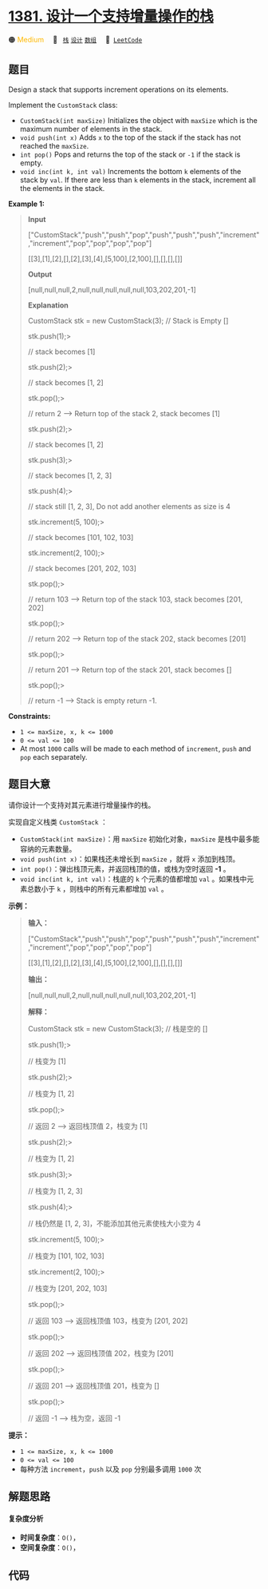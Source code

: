 # [1381. 设计一个支持增量操作的栈](https://leetcode.com/problems/design-a-stack-with-increment-operation)

🟠 <font color=#ffb800>Medium</font>&emsp; 🔖&ensp; [`栈`](/tag/stack.md) [`设计`](/tag/design.md) [`数组`](/tag/array.md)&emsp; 🔗&ensp;[`LeetCode`](https://leetcode.com/problems/design-a-stack-with-increment-operation)

## 题目

Design a stack that supports increment operations on its elements.

Implement the `CustomStack` class:

  * `CustomStack(int maxSize)` Initializes the object with `maxSize` which is the maximum number of elements in the stack.
  * `void push(int x)` Adds `x` to the top of the stack if the stack has not reached the `maxSize`.
  * `int pop()` Pops and returns the top of the stack or `-1` if the stack is empty.
  * `void inc(int k, int val)` Increments the bottom `k` elements of the stack by `val`. If there are less than `k` elements in the stack, increment all the elements in the stack.



**Example 1:**

> 
> 
> 
> 
> 
> **Input**
> 
> ["CustomStack","push","push","pop","push","push","push","increment","increment","pop","pop","pop","pop"]
> 
> [[3],[1],[2],[],[2],[3],[4],[5,100],[2,100],[],[],[],[]]
> 
> **Output**
> 
> [null,null,null,2,null,null,null,null,null,103,202,201,-1]
> 
> **Explanation**
> 
> CustomStack stk = new CustomStack(3); // Stack is Empty []
> 
> stk.push(1);> 
> > 
> > 
> > 
> > 
> > 
>   // stack becomes [1]
> 
> stk.push(2);> 
> > 
> > 
> > 
> > 
> > 
>   // stack becomes [1, 2]
> 
> stk.pop();> 
> > 
> > 
> > 
> > 
> > 
> > 
> // return 2 --> Return top of the stack 2, stack becomes [1]
> 
> stk.push(2);> 
> > 
> > 
> > 
> > 
> > 
>   // stack becomes [1, 2]
> 
> stk.push(3);> 
> > 
> > 
> > 
> > 
> > 
>   // stack becomes [1, 2, 3]
> 
> stk.push(4);> 
> > 
> > 
> > 
> > 
> > 
>   // stack still [1, 2, 3], Do not add another elements as size is 4
> 
> stk.increment(5, 100);> 
> > 
> > 
> > 
> // stack becomes [101, 102, 103]
> 
> stk.increment(2, 100);> 
> > 
> > 
> > 
> // stack becomes [201, 202, 103]
> 
> stk.pop();> 
> > 
> > 
> > 
> > 
> > 
> > 
> // return 103 --> Return top of the stack 103, stack becomes [201, 202]
> 
> stk.pop();> 
> > 
> > 
> > 
> > 
> > 
> > 
> // return 202 --> Return top of the stack 202, stack becomes [201]
> 
> stk.pop();> 
> > 
> > 
> > 
> > 
> > 
> > 
> // return 201 --> Return top of the stack 201, stack becomes []
> 
> stk.pop();> 
> > 
> > 
> > 
> > 
> > 
> > 
> // return -1 --> Stack is empty return -1.

**Constraints:**

  * `1 <= maxSize, x, k <= 1000`
  * `0 <= val <= 100`
  * At most `1000` calls will be made to each method of `increment`, `push` and `pop` each separately.


## 题目大意

请你设计一个支持对其元素进行增量操作的栈。

实现自定义栈类 `CustomStack` ：

  * `CustomStack(int maxSize)`：用 `maxSize` 初始化对象，`maxSize` 是栈中最多能容纳的元素数量。
  * `void push(int x)`：如果栈还未增长到 `maxSize` ，就将 `x` 添加到栈顶。
  * `int pop()`：弹出栈顶元素，并返回栈顶的值，或栈为空时返回 **-1** 。
  * `void inc(int k, int val)`：栈底的 `k` 个元素的值都增加 `val` 。如果栈中元素总数小于 `k` ，则栈中的所有元素都增加 `val` 。



**示例：**

> 
> 
> 
> 
> 
> **输入：**
> 
> ["CustomStack","push","push","pop","push","push","push","increment","increment","pop","pop","pop","pop"]
> 
> [[3],[1],[2],[],[2],[3],[4],[5,100],[2,100],[],[],[],[]]
> 
> **输出：**
> 
> [null,null,null,2,null,null,null,null,null,103,202,201,-1]
> 
> **解释：**
> 
> CustomStack stk = new CustomStack(3); // 栈是空的 []
> 
> stk.push(1);> 
> > 
> > 
> > 
> > 
> > 
>   // 栈变为 [1]
> 
> stk.push(2);> 
> > 
> > 
> > 
> > 
> > 
>   // 栈变为 [1, 2]
> 
> stk.pop();> 
> > 
> > 
> > 
> > 
> > 
> > 
> // 返回 2 --> 返回栈顶值 2，栈变为 [1]
> 
> stk.push(2);> 
> > 
> > 
> > 
> > 
> > 
>   // 栈变为 [1, 2]
> 
> stk.push(3);> 
> > 
> > 
> > 
> > 
> > 
>   // 栈变为 [1, 2, 3]
> 
> stk.push(4);> 
> > 
> > 
> > 
> > 
> > 
>   // 栈仍然是 [1, 2, 3]，不能添加其他元素使栈大小变为 4
> 
> stk.increment(5, 100);> 
> > 
> > 
> > 
> // 栈变为 [101, 102, 103]
> 
> stk.increment(2, 100);> 
> > 
> > 
> > 
> // 栈变为 [201, 202, 103]
> 
> stk.pop();> 
> > 
> > 
> > 
> > 
> > 
> > 
> // 返回 103 --> 返回栈顶值 103，栈变为 [201, 202]
> 
> stk.pop();> 
> > 
> > 
> > 
> > 
> > 
> > 
> // 返回 202 --> 返回栈顶值 202，栈变为 [201]
> 
> stk.pop();> 
> > 
> > 
> > 
> > 
> > 
> > 
> // 返回 201 --> 返回栈顶值 201，栈变为 []
> 
> stk.pop();> 
> > 
> > 
> > 
> > 
> > 
> > 
> // 返回 -1 --> 栈为空，返回 -1
> 
> 



**提示：**

  * `1 <= maxSize, x, k <= 1000`
  * `0 <= val <= 100`
  * 每种方法 `increment`，`push` 以及 `pop` 分别最多调用 `1000` 次


## 解题思路

#### 复杂度分析

- **时间复杂度**：`O()`，
- **空间复杂度**：`O()`，

## 代码

```javascript

```